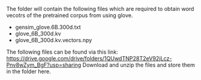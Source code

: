 The folder will contain the following files which are required to obtain word vecotrs of the pretrained corpus from using glove.
- gensim_glove.6B.300d.txt
- glove_6B_300d.kv
- glove_6B_300d.kv.vectors.npy

The following files can be found via this link: https://drive.google.com/drive/folders/1QUwdTNP28T2eV92jLcz-Pnv8wZym_BgF?usp=sharing 
Download and unzip the files and store them in the folder here.

